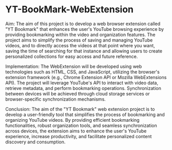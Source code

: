 # YT-BookMark-WebExtension

Aim:
The aim of this project is to develop a web browser extension called "YT Bookmark" that enhances the user's YouTube browsing experience by providing bookmarking within the video and organization features. The project aims to simplify the process of saving and managing YouTube videos, and to directly access the videos at that point where you want, saving the time of searching for that instance and allowing users to create personalized collections for easy access and future reference.

Implementation:
The WebExtension will be developed using web technologies such as HTML, CSS, and JavaScript, utilizing the browser's extension framework (e.g., Chrome Extension API or Mozilla WebExtensions API). The project will leverage YouTube's API to interact with video data, retrieve metadata, and perform bookmarking operations. Synchronization between devices will be achieved through cloud storage services or browser-specific synchronization mechanisms.

Conclusion:
The aim of the "YT Bookmark" web extension project is to develop a user-friendly tool that simplifies the process of bookmarking and organizing YouTube videos. By providing efficient bookmarking functionalities, robust organization tools, and seamless synchronization across devices, the extension aims to enhance the user's YouTube experience, increase productivity, and facilitate personalized content discovery and consumption.

